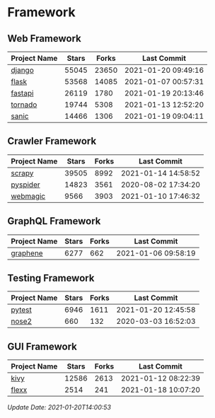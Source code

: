 # Framework

## Web Framework
| Project Name | Stars | Forks | Last Commit |
| ------------ | ----- | ----- | ----------- |
| [django](https://github.com/django/django) | 55045 | 23650 | 2021-01-20 09:49:16 |
| [flask](https://github.com/pallets/flask) | 53568 | 14085 | 2021-01-07 00:57:31 |
| [fastapi](https://github.com/tiangolo/fastapi) | 26119 | 1780 | 2021-01-19 20:13:46 |
| [tornado](https://github.com/tornadoweb/tornado) | 19744 | 5308 | 2021-01-13 12:52:20 |
| [sanic](https://github.com/sanic-org/sanic) | 14466 | 1306 | 2021-01-19 09:04:11 |

## Crawler Framework
| Project Name | Stars | Forks | Last Commit |
| ------------ | ----- | ----- | ----------- |
| [scrapy](https://github.com/scrapy/scrapy) | 39505 | 8992 | 2021-01-14 14:58:52 |
| [pyspider](https://github.com/binux/pyspider) | 14823 | 3561 | 2020-08-02 17:34:20 |
| [webmagic](https://github.com/code4craft/webmagic) | 9566 | 3903 | 2021-01-10 17:46:32 |

## GraphQL Framework
| Project Name | Stars | Forks | Last Commit |
| ------------ | ----- | ----- | ----------- |
| [graphene](https://github.com/graphql-python/graphene) | 6277 | 662 | 2021-01-06 09:58:19 |

## Testing Framework
| Project Name | Stars | Forks | Last Commit |
| ------------ | ----- | ----- | ----------- |
| [pytest](https://github.com/pytest-dev/pytest) | 6946 | 1611 | 2021-01-20 12:45:58 |
| [nose2](https://github.com/nose-devs/nose2) | 660 | 132 | 2020-03-03 16:52:03 |

## GUI Framework
| Project Name | Stars | Forks | Last Commit |
| ------------ | ----- | ----- | ----------- |
| [kivy](https://github.com/kivy/kivy) | 12586 | 2613 | 2021-01-12 08:22:39 |
| [flexx](https://github.com/flexxui/flexx) | 2514 | 241 | 2021-01-18 10:07:20 |

*Update Date: 2021-01-20T14:00:53*
